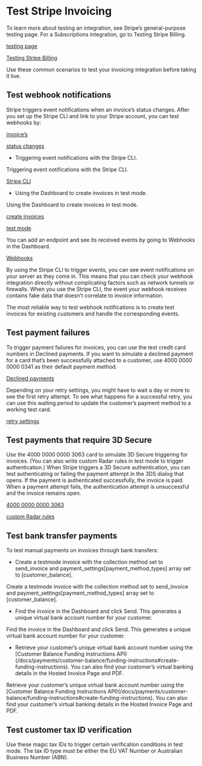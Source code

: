 # Test Stripe Invoicing

To learn more about testing an integration, see Stripe’s general-purpose testing page. For a Subscriptions integration, go to Testing Stripe Billing.

[testing page](/testing)

[Testing Stripe Billing](/billing/testing)

Use these common scenarios to test your invoicing integration before taking it live.

## Test webhook notifications

Stripe triggers event notifications when an invoice’s status changes. After you set up the Stripe CLI and link to your Stripe account, you can test webhooks by:

[invoice’s](/api/invoices)

[status changes](/invoicing/integration/workflow-transitions#status-transitions-endpoints)

- Triggering event notifications with the Stripe CLI.

Triggering event notifications with the Stripe CLI.

[Stripe CLI](/stripe-cli)

- Using the Dashboard to create invoices in test mode.

Using the Dashboard to create invoices in test mode.

[create invoices](https://dashboard.stripe.com/test/invoices/create)

[test mode](/test-mode)

You can add an endpoint and see its received events by going to Webhooks in the Dashboard.

[Webhooks](https://dashboard.stripe.com/test/webhooks)

By using the Stripe CLI to trigger events, you can see event notifications on your server as they come in. This means that you can check your webhook integration directly without complicating factors such as network tunnels or firewalls. When you use the Stripe CLI, the event your webhook receives contains fake data that doesn’t correlate to invoice information.

The most reliable way to test webhook notifications is to create test invoices for existing customers and handle the corresponding events.

## Test payment failures

To trigger payment failures for invoices, you can use the test credit card numbers in Declined payments. If you want to simulate a declined payment for a card that’s been successfully attached to a customer, use 4000 0000 0000 0341 as their default payment method.

[Declined payments](/testing#declined-payments)

Depending on your retry settings, you might have to wait a day or more to see the first retry attempt. To see what happens for a successful retry, you can use this waiting period to update the customer’s payment method to a working test card.

[retry settings](/invoicing/automatic-collection)

## Test payments that require 3D Secure

Use the 4000 0000 0000 3063 card to simulate 3D Secure triggering for invoices. (You can also write custom Radar rules in test mode to trigger authentication.) When Stripe triggers a 3D Secure authentication, you can test authenticating or failing the payment attempt in the 3DS dialog that opens. If the payment is authenticated successfully, the invoice is paid. When a payment attempt fails, the authentication attempt is unsuccessful and the invoice remains open.

[4000 0000 0000 3063](/testing#regulatory-cards)

[custom Radar rules](https://dashboard.stripe.com/test/radar/rules)

## Test bank transfer payments

To test manual payments on invoices through bank transfers:

- Create a testmode invoice with the collection method set to send_invoice and payment_settings[payment_method_types] array set to [customer_balance].

Create a testmode invoice with the collection method set to send_invoice and payment_settings[payment_method_types] array set to [customer_balance].

- Find the invoice in the Dashboard and click Send. This generates a unique virtual bank account number for your customer.

Find the invoice in the Dashboard and click Send. This generates a unique virtual bank account number for your customer.

- Retrieve your customer’s unique virtual bank account number using the [Customer Balance Funding Instructions API)(/docs/payments/customer-balance/funding-instructions#create-funding-instructions). You can also find your customer’s virtual banking details in the Hosted Invoice Page and PDF.

Retrieve your customer’s unique virtual bank account number using the [Customer Balance Funding Instructions API)(/docs/payments/customer-balance/funding-instructions#create-funding-instructions). You can also find your customer’s virtual banking details in the Hosted Invoice Page and PDF.

## Test customer tax ID verification

Use these magic tax IDs to trigger certain verification conditions in test mode. The tax ID type must be either the EU VAT Number or Australian Business Number (ABN).
